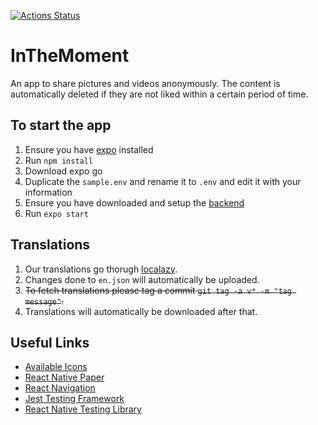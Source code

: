 [![Actions Status](https://github.com/InTheMoment-App/InTheMoment/workflows/Continuous%20Integration/badge.svg)](https://github.com/InTheMoment-App/InTheMoment/actions)

# InTheMoment
An app to share pictures and videos anonymously. The content is automatically deleted if 
they are not liked within a certain period of time.
## To start the app
1. Ensure you have [expo](https://docs.expo.io/) installed
2. Run `npm install`
3. Download expo go
4. Duplicate the `sample.env` and rename it to `.env` and edit it with your information
5. Ensure you have downloaded and setup the [backend](https://github.com/ryoung2512/InTheMoment-Backend)
5. Run `expo start`

## Translations
1. Our translations go thorugh [localazy](https://localazy.com/).
2. Changes done to `en.json` will automatically be uploaded.
3. ~~To fetch translations please tag a commit `git tag -a v* -m "tag message"`.~~
4. Translations will automatically be downloaded after that.

## Useful Links
- [Available Icons](https://icons.expo.fyi/)
- [React Native Paper](https://callstack.github.io/react-native-paper/)
- [React Navigation](https://reactnavigation.org/docs/getting-started)
- [Jest Testing Framework](https://jestjs.io/docs/getting-started)
- [React Native Testing Library](https://callstack.github.io/react-native-testing-library/docs/api)
